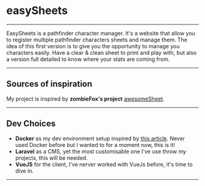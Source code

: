 # easySheets

* * *

EasySheets is a pathfinder character manager. It's a website that allow you to register multiple pathfinder characters sheets and manage them.
The idea of this first version is to give you the opportunity to manage you characters easily.
Have a clear & clean sheet to print and play with, but also a version full detailed to know where your stats are coming from.

* * *

## Sources of inspiration

My project is inspired by **zombieFox's project** [awesomeSheet](https://github.com/zombieFox/awesomeSheet).

* * *

## Dev Choices

- **Docker** as my dev environment setup inspired by [this article](https://www.digitalocean.com/community/tutorials/how-to-set-up-laravel-nginx-and-mysql-with-docker-compose). Never used Docker before but I wanted to for a moment now, this is it!
- **Laravel** as a CMS, yet the most customisable one I've use throw my projects, this will be needed.
- **VueJS** for the client, I've nerver worked with VueJs before, it's time to dive in.

* * *
